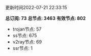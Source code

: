 更新时间2022-07-21 22:33:15

**总订阅: 73**
**总节点: 3463**
**有效节点: 802**
- trojan节点: 57
- ss节点: 675
- v2ray节点: 69
- ssr节点: 1
